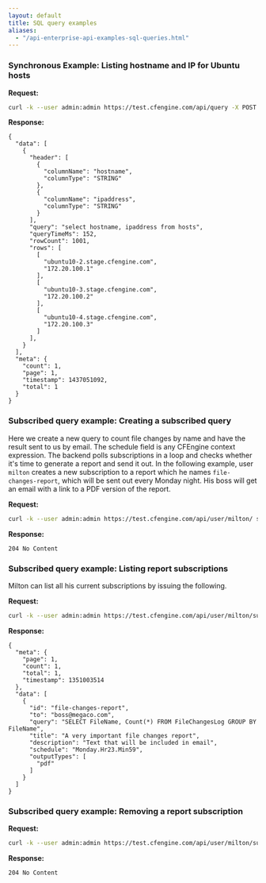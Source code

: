 ```yaml
---
layout: default
title: SQL query examples
aliases:
  - "/api-enterprise-api-examples-sql-queries.html"
---
```


### Synchronous Example: Listing hostname and IP for Ubuntu hosts

**Request:**

```bash
curl -k --user admin:admin https://test.cfengine.com/api/query -X POST -d '{ "query": "SELECT Hosts.HostName, Hosts.IPAddress FROM Hosts"}'
```

**Response:**

```
{
  "data": [
    {
      "header": [
        {
          "columnName": "hostname",
          "columnType": "STRING"
        },
        {
          "columnName": "ipaddress",
          "columnType": "STRING"
        }
      ],
      "query": "select hostname, ipaddress from hosts",
      "queryTimeMs": 152,
      "rowCount": 1001,
      "rows": [
        [
          "ubuntu10-2.stage.cfengine.com",
          "172.20.100.1"
        ],
        [
          "ubuntu10-3.stage.cfengine.com",
          "172.20.100.2"
        ],
        [
          "ubuntu10-4.stage.cfengine.com",
          "172.20.100.3"
        ]
      ],
    }
  ],
  "meta": {
    "count": 1,
    "page": 1,
    "timestamp": 1437051092,
    "total": 1
  }
}
```

### Subscribed query example: Creating a subscribed query

Here we create a new query to count file changes by name and have the result
sent to us by email. The schedule field is any CFEngine context expression.
The backend polls subscriptions in a loop and checks whether it's time to
generate a report and send it out. In the following example, user `milton`
creates a new subscription to a report which he names `file-changes-report`,
which will be sent out every Monday night. His boss will get an email with a
link to a PDF version of the report.

**Request:**

```bash
curl -k --user admin:admin https://test.cfengine.com/api/user/milton/ subscription/query/file-changes-report -X PUT -d '{"to": "boss@megaco.com", "query": "SELECT FileName, Count(*) FROM FileChangesLog GROUP BY FileName", "schedule": "Monday.Hr23.Min59", "title": "A very important file changes report""description": "Text that will be included in email""outputTypes": [ "pdf" ] }'
```

**Response:**

```
204 No Content
```

### Subscribed query example: Listing report subscriptions

Milton can list all his current subscriptions by issuing the following.

**Request:**

```bash
curl -k --user admin:admin https://test.cfengine.com/api/user/milton/subscription/query
```

**Response:**

```
{
  "meta": {
    "page": 1,
    "count": 1,
    "total": 1,
    "timestamp": 1351003514
  },
  "data": [
    {
      "id": "file-changes-report",
      "to": "boss@megaco.com",
      "query": "SELECT FileName, Count(*) FROM FileChangesLog GROUP BY FileName",
      "title": "A very important file changes report",
      "description": "Text that will be included in email",
      "schedule": "Monday.Hr23.Min59",
      "outputTypes": [
        "pdf"
      ]
    }
  ]
}
```

### Subscribed query example: Removing a report subscription

**Request:**

```bash
curl -k --user admin:admin https://test.cfengine.com/api/user/milton/subscription/query/file-changes-report -X DELETE
```

**Response:**

```
204 No Content
```
